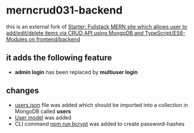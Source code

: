 # merncrud031-backend

this is an external fork of [Starter: Fullstack MERN site which allows user to add/edit/delete items via CRUD API using MongoDB and TypeScript/ES6-Modules on frontend/backend](https://starters.tanguay.eu/list/mernMongooseBookCrudFullstack)

## it adds the following feature

- **admin login** has been replaced by **multiuser login**

## changes

- [users.json](https://github.com/edwardtanguay/merncrud031-backend/blob/main/dev/users.json) file was added which should be imported into a collection in MongoDB called **users**
- [User model](https://github.com/edwardtanguay/merncrud031-backend/blob/main/src/models/User.ts) was added
- CLI command [npm run bcrypt](https://github.com/edwardtanguay/merncrud031-backend/blob/main/cli/bcrypt.mjs) was added to create password-hashes

